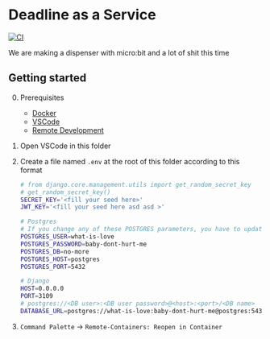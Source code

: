 # Deadline as a Service

[![CI](https://github.com/Smithienious/CO3109-Backend/actions/workflows/CI.yml/badge.svg)](https://github.com/Smithienious/CO3109-Backend/actions/workflows/CI.yml)

We are making a dispenser with micro:bit and a lot of shit this time

## Getting started

0. Prerequisites
   - [Docker](https://www.docker.com/)
   - [VSCode](https://code.visualstudio.com/)
   - [Remote Development](https://aka.ms/vscode-remote/download/extension)
1. Open VSCode in this folder
2. Create a file named `.env` at the root of this folder according to this format

   ```bash
   # from django.core.management.utils import get_random_secret_key
   # get_random_secret_key()
   SECRET_KEY='<fill your seed here>'
   JWT_KEY='<fill your seed here asd asd >'

   # Postgres
   # If you change any of these POSTGRES parameters, you have to update DATABASE_URL too
   POSTGRES_USER=what-is-love
   POSTGRES_PASSWORD=baby-dont-hurt-me
   POSTGRES_DB=no-more
   POSTGRES_HOST=postgres
   POSTGRES_PORT=5432

   # Django
   HOST=0.0.0.0
   PORT=3109
   # postgres://<DB user>:<DB user password>@<host>:<port>/<DB name>
   DATABASE_URL=postgres://what-is-love:baby-dont-hurt-me@postgres:5432/no-more

   ```

3. `Command Palette` -> `Remote-Containers: Reopen in Container`
